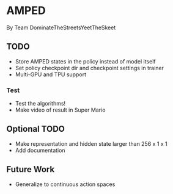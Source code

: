 # AMPED
By Team DominateTheStreetsYeetTheSkeet

## TODO

* Store AMPED states in the policy instead of model itself
* Set policy checkpoint dir and checkpoint settings in trainer
* Multi-GPU and TPU support

### Test
* Test the algorithms!
* Make video of result in Super Mario

## Optional TODO
* Make representation and hidden state larger than 256 x 1 x 1
* Add documentation

## Future Work
* Generalize to continuous action spaces

